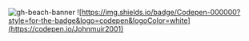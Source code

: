 ![gh-beach-banner](https://user-images.githubusercontent.com/57762234/185401269-59f0e43f-4035-4381-9fcb-8b8791974ccd.png)
![https://img.shields.io/badge/Codepen-000000?style=for-the-badge&logo=codepen&logoColor=white](https://codepen.io/Johnmuir2001)
